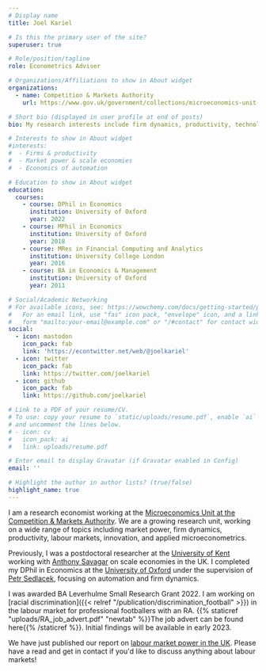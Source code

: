 ```yaml
---
# Display name
title: Joel Kariel

# Is this the primary user of the site?
superuser: true

# Role/position/tagline
role: Econometrics Adviser

# Organizations/Affiliations to show in About widget
organizations:
  - name: Competition & Markets Authority
    url: https://www.gov.uk/government/collections/microeconomics-unit-research

# Short bio (displayed in user profile at end of posts)
bio: My research interests include firm dynamics, productivity, technological change, market power, applied econometrics.

# Interests to show in About widget
#interests:
#  - Firms & productivity
#  - Market power & scale economies
#  - Economics of automation

# Education to show in About widget
education:
  courses:
    - course: DPhil in Economics
      institution: University of Oxford
      year: 2022
    - course: MPhil in Economics
      institution: University of Oxford
      year: 2018
    - course: MRes in Financial Computing and Analytics
      institution: University College London
      year: 2016
    - course: BA in Economics & Management
      institution: University of Oxford
      year: 2011

# Social/Academic Networking
# For available icons, see: https://wowchemy.com/docs/getting-started/page-builder/#icons
#   For an email link, use "fas" icon pack, "envelope" icon, and a link in the
#   form "mailto:your-email@example.com" or "/#contact" for contact widget.
social:
  - icon: mastodon
    icon_pack: fab
    link: 'https://econtwitter.net/web/@joelkariel'
  - icon: twitter
    icon_pack: fab
    link: https://twitter.com/joelkariel
  - icon: github
    icon_pack: fab
    link: https://github.com/joelkariel

# Link to a PDF of your resume/CV.
# To use: copy your resume to `static/uploads/resume.pdf`, enable `ai` icons in `params.toml`,
# and uncomment the lines below.
# - icon: cv
#   icon_pack: ai
#   link: uploads/resume.pdf

# Enter email to display Gravatar (if Gravatar enabled in Config)
email: ''

# Highlight the author in author lists? (true/false)
highlight_name: true
---
```


I am a research economist working at the [Microeconomics Unit at the Competition & Markets Authority](https://www.gov.uk/government/collections/microeconomics-unit-research). We are a growing research unit, working on a wide range of topics including market power, firm dynamics, productivity, labour markets, innovation, and applied microeconometrics.

Previously, I was a postdoctoral researcher at the [University of Kent](https://www.kent.ac.uk/economics) working with [Anthony Savagar](https://www.asavagar.com/) on scale economies in the UK. I completed my DPhil in Economics at the [University of Oxford](https://www.economics.ox.ac.uk/) under the supervision of [Petr Sedlacek](https://users.ox.ac.uk/~econ0506/), focusing on automation and firm dynamics.

I was awarded BA Leverhulme Small Research Grant 2022. I am working on [racial discrimination]({{< relref "/publication/discrimination_football" >}}) in the labour market for professional footballers with an RA. {{% staticref "uploads/RA_job_advert.pdf" "newtab" %}}The job advert can be found here{{% /staticref %}}. Initial findings will be available in early 2023.

We have just published our report on [labour market power in the UK](https://www.gov.uk/government/publications/competition-and-market-power-in-uk-labour-markets). Please have a read and get in contact if you'd like to discuss anything about labour markets!
